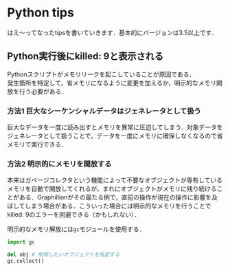 # Python tips

はえ〜ってなったtipsを書いていきます．基本的にバージョンは3.5以上です．

## Python実行後にkilled: 9と表示される

Pythonスクリプトがメモリリークを起こしていることが原因である．  
発生箇所を特定して，省メモリになるように変更を加えるか，明示的なメモリ開放を行う必要がある．

### 方法1 巨大なシーケンシャルデータはジェネレータとして扱う

巨大なデータを一度に読み出すとメモリを異常に圧迫してしまう．対象データをジェネレータとして扱うことで，データを一度にメモリに確保しなくなるので省メモリで実行できる．

### 方法2 明示的にメモリを開放する

本来はガベージコレクタという機能によって不要なオブジェクトが専有しているメモリを自動で開放してくれるが，まれにオブジェクトがメモリに残り続けることがある．Graphillionがその最たる例で，直前の操作が現在の操作に影響を及ぼしてしまう場合がある．こういった場合には明示的なメモリを行うことでkilled: 9のエラーを回避できる（かもしれない）．  

明示的なメモリ解放には`gc`モジュールを使用する．

```python
import gc

del obj # 削除したいオブジェクトを指定する
gc.collect()
```

